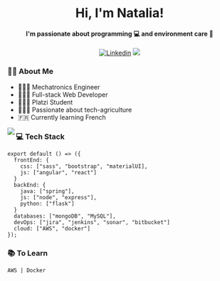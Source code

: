 <div align="center">

  # Hi, I'm Natalia!
  
  #### I'm passionate about programming 💻 and environment care 🌳
  
  [![Linkedin](https://img.shields.io/badge/-LinkedIn-222222?style=flat-square&logo=Linkedin&logoColor=white&link=https://www.linkedin.com/in/nataliaortizma/)](https://www.linkedin.com/in/nataliaortizma/)
  [![](https://img.shields.io/badge/Gmail-ing.nataliaortizma%40gmail.com-red)](https://mail.google.com/mail/u/0/?tab=km#inbox)
  
</div>  

### 🙋🏽 About Me 

* 👩🏽‍🔧 Mechatronics Engineer
* 👩🏽‍💻 Full-stack Web Developer
* 👩🏽‍🎓 Platzi Student
* 👩🏽‍🌾 Passionate about tech-agriculture
* 🇫🇷 Currently learning French 

<img  align='left' src="https://i.imgur.com/fFm2LU8.jpg"/>

### 💻 Tech Stack 

    export default () => ({
      frontEnd: {
        css: ["sass", "bootstrap", "materialUI],
        js: ["angular", "react"]
      }
      backEnd: {
        java: ["spring"],
        js: ["node", "express"],
        python: ["flask"]
      }
      databases: ["mongoDB", "MySQL"],
      devOps: ["jira", "jenkins", "sonar", "bitbucket"]
      cloud: ["AWS", "docker"]
    });
    
### 📚 To Learn

    AWS | Docker
